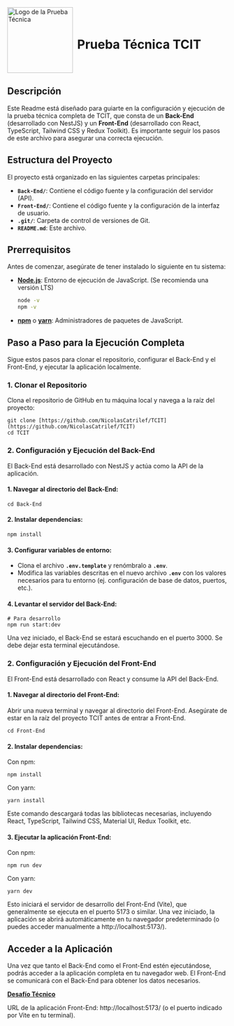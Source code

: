 <div style="display: flex; align-items: center;">
  <img src="https://encrypted-tbn0.gstatic.com/images?q=tbn:ANd9GcQ8V1W1dbt4dK9TadXuQDEMix3NwUeBLy0jww&s" alt="Logo de la Prueba Técnica" width="150" style="margin-right: 10px;">
  <h1>Prueba Técnica TCIT</h1>
</div>

## Descripción

Este Readme está diseñado para guiarte en la configuración y ejecución de la prueba técnica completa de TCIT, que consta de un **Back-End** (desarrollado con NestJS) y un **Front-End** (desarrollado con React, TypeScript, Tailwind CSS y Redux Toolkit). Es importante seguir los pasos de este archivo para asegurar una correcta ejecución.

## Estructura del Proyecto

El proyecto está organizado en las siguientes carpetas principales:

* **`Back-End/`**: Contiene el código fuente y la configuración del servidor (API).
* **`Front-End/`**: Contiene el código fuente y la configuración de la interfaz de usuario.
* **`.git/`**: Carpeta de control de versiones de Git.
* **`README.md`**: Este archivo.

## Prerrequisitos

Antes de comenzar, asegúrate de tener instalado lo siguiente en tu sistema:

* **[Node.js](https://nodejs.org/)**: Entorno de ejecución de JavaScript. (Se recomienda una versión LTS)
    ```bash
    node -v
    npm -v
    ```
* **[npm](https://www.npmjs.com/)** o **[yarn](https://yarnpkg.com/)**: Administradores de paquetes de JavaScript.

## Paso a Paso para la Ejecución Completa

Sigue estos pasos para clonar el repositorio, configurar el Back-End y el Front-End, y ejecutar la aplicación localmente.

### 1. Clonar el Repositorio

Clona el repositorio de GitHub en tu máquina local y navega a la raíz del proyecto:

```
git clone [https://github.com/NicolasCatrilef/TCIT](https://github.com/NicolasCatrilef/TCIT)
cd TCIT
```

### 2. Configuración y Ejecución del Back-End

El Back-End está desarrollado con NestJS y actúa como la API de la aplicación.


#### 1. Navegar al directorio del Back-End:

```
cd Back-End
```

#### 2. Instalar dependencias:

```
npm install
```

#### 3. Configurar variables de entorno:

* Clona el archivo **`.env.template`** y renómbralo a **`.env`**.
* Modifica las variables descritas en el nuevo archivo **`.env`** con los valores necesarios para tu entorno (ej. configuración de base de datos, puertos, etc.).


#### 4. Levantar el servidor del Back-End:

```
# Para desarrollo
npm run start:dev
```

Una vez iniciado, el Back-End se estará escuchando en el puerto 3000. Se debe dejar esta terminal ejecutándose.

### 2. Configuración y Ejecución del Front-End

El Front-End está desarrollado con React y consume la API del Back-End.

#### 1. Navegar al directorio del Front-End:

Abrir una nueva terminal y navegar al directorio del Front-End. Asegúrate de estar en la raíz del proyecto TCIT antes de entrar a Front-End.

```
cd Front-End
```

#### 2. Instalar dependencias:


Con npm:
```
npm install
```

Con yarn:

```
yarn install
```

Este comando descargará todas las bibliotecas necesarias, incluyendo React, TypeScript, Tailwind CSS, Material UI, Redux Toolkit, etc.

#### 3. Ejecutar la aplicación Front-End:

Con npm:
```
npm run dev
```

Con yarn:

```
yarn dev
```
Esto iniciará el servidor de desarrollo del Front-End (Vite), que generalmente se ejecuta en el puerto 5173 o similar. Una vez iniciado, la aplicación se abrirá automáticamente en tu navegador predeterminado (o puedes acceder manualmente a http://localhost:5173/).

## Acceder a la Aplicación

Una vez que tanto el Back-End como el Front-End estén ejecutándose, podrás acceder a la aplicación completa en tu navegador web. El Front-End se comunicará con el Back-End para obtener los datos necesarios.

**[Desafío Técnico](http://localhost:5173/)**

URL de la aplicación Front-End: http://localhost:5173/ (o el puerto indicado por Vite en tu terminal).